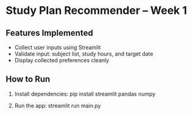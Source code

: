 # Study Plan Recommender – Week 1

## Features Implemented

- Collect user inputs using Streamlit
- Validate input: subject list, study hours, and target date
- Display collected preferences cleanly

## How to Run

1. Install dependencies:
   pip install streamlit pandas numpy

2. Run the app:
   streamlit run main.py
